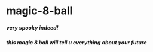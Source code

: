 # magic-8-ball
##### very spooky indeed!
##### this magic 8 ball will tell u everything about your future 